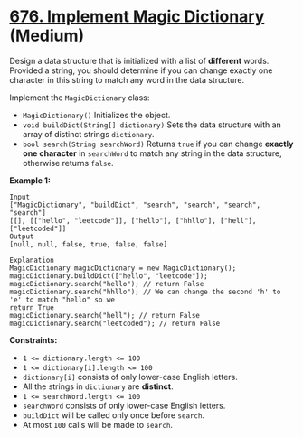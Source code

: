 # [676. Implement Magic Dictionary][link] (Medium)

[link]: https://leetcode.cn/problems/implement-magic-dictionary/

Design a data structure that is initialized with a list of **different** words. Provided a string,
you should determine if you can change exactly one character in this string to match any word in the
data structure.

Implement the `MagicDictionary` class:

- `MagicDictionary()` Initializes the object.
- `void buildDict(String[] dictionary)` Sets the data structure with an array of distinct strings
`dictionary`.
- `bool search(String searchWord)` Returns `true` if you can change **exactly one character** in
`searchWord` to match any string in the data structure, otherwise returns `false`.

**Example 1:**

```
Input
["MagicDictionary", "buildDict", "search", "search", "search", "search"]
[[], [["hello", "leetcode"]], ["hello"], ["hhllo"], ["hell"], ["leetcoded"]]
Output
[null, null, false, true, false, false]

Explanation
MagicDictionary magicDictionary = new MagicDictionary();
magicDictionary.buildDict(["hello", "leetcode"]);
magicDictionary.search("hello"); // return False
magicDictionary.search("hhllo"); // We can change the second 'h' to 'e' to match "hello" so we
return True
magicDictionary.search("hell"); // return False
magicDictionary.search("leetcoded"); // return False
```

**Constraints:**

- `1 <= dictionary.length <= 100`
- `1 <= dictionary[i].length <= 100`
- `dictionary[i]` consists of only lower-case English letters.
- All the strings in `dictionary` are **distinct**.
- `1 <= searchWord.length <= 100`
- `searchWord` consists of only lower-case English letters.
- `buildDict` will be called only once before `search`.
- At most `100` calls will be made to `search`.
